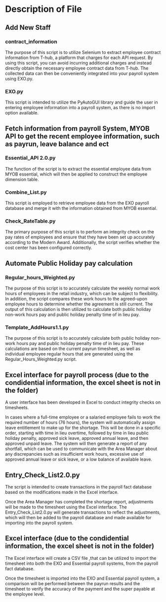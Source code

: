 # Description of File

## Add New Staff

### contract_information
The purpose of this script is to utilize Selenium to extract employee contract information from T-hub, a platform that charges for each API request. By using this script, you can avoid incurring additional charges and instead directly obtain the necessary employee contract data from T-hub. The collected data can then be conveniently integrated into your payroll system using EXO.py.

### EXO.py
This script is intended to utilize the PyAutoGUI library and guide the user in entering employee information into a payroll system, as there is no import option available.

## Fetch information from payroll System, MYOB API to get the recent employee information, such as payrun, leave balance and ect

### Essential_API 2.0.py
The function of the script is to extract the essential employee data from MYOB essential, which will then be applied to construct the employee dimension table.

### Combine_List.py
This script is employed to retrieve employee data from the EXO payroll database and merge it with the information obtained from MYOB essential.

### Check_RateTable.py
The primary purpose of this script is to perform an integrity check on the pay rates of employees and ensure that they have been set up accurately according to the Modern Award. Additionally, the script verifies whether the cost center has been configured correctly.

## Automate Public Holiday pay calculation

### Regular_hours_Weighted.py
The purpose of this script is to accurately calculate the weekly normal work hours of employees in the retail industry, which can be subject to flexibility. 
In addition, the script compares these work hours to the agreed-upon employee hours to determine whether the agreement is still current. The output of this calculation is then utilized to calculate both public holiday non-work hours pay and public holiday penalty time of in lieu pay. 

### Template_AddHours1.1.py
The purpose of this script is to accurately calculate both public holiday non-work hours pay and public holiday penalty time of in lieu pay. These calculations are based on the current payrun timesheet, as well as individual employee regular hours that are generated using the Regular_Hours_Weighted.py script.

## Excel interface for payroll process (due to the condidential information, the excel sheet is not in the folder)
A user interface has been developed in Excel to conduct integrity checks on timesheets.

In cases where a full-time employee or a salaried employee fails to work the required number of hours (76 hours), the system will automatically assign leave entitlement to make up for the shortage. This will be done in a specific order, starting with time in lieu overtime, followed by time in lieu public holiday penalty, approved sick leave, approved annual leave, and then approved unpaid leave. The system will then generate a report of any shortfall, which can be used to communicate with the Area Manager about any discrepancies such as insufficient work hours, excessive use of approved annual leave or sick leave, or a low balance of available leave.

## Entry_Check_List2.0.py
The script is intended to create transactions in the payroll fact database based on the modifications made in the Excel interface.

Once the Area Manager has completed the shortage report, adjustments will be made to the timesheet using the Excel interface. The Entry_Check_List2.0.py will generate transactions to reflect the adjustments, which will then be added to the payroll database and made available for importing into the payroll system.

## Excel interface (due to the condidential information, the excel sheet is not in the folder)
The Excel interface will create a CSV file ,that can be utilized to import the timesheet into both the EXO and Essential payroll systems, from the payroll fact database.

Once the timesheet is imported into the EXO and Essential payroll system, a comparison will be performed between the payrun results and the timesheet to verify the accuracy of the payment and the super payable at the employee level.



